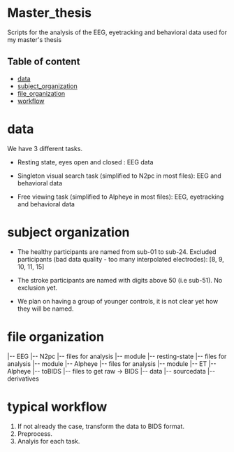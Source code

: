 # Master_thesis
Scripts for the analysis of the EEG, eyetracking and behavioral data used for my master's thesis

## Table of content 

- [data](#data)
- [subject_organization](#subject-organization)
- [file_organization](#file-organization)
- [workflow](#typical-workflow)

# data

We have 3 different tasks.

-  Resting state, eyes open and closed : EEG data

- Singleton visual search task (simplified to N2pc in most files): EEG and behavioral data

- Free viewing task (simplified to Alpheye in most files): EEG, eyetracking and behavioral data

# subject organization

- The healthy participants are named from sub-01 to sub-24. Excluded participants (bad data quality - too many interpolated electrodes): [8, 9, 10, 11, 15]

- The stroke participants are named with digits above 50 (i.e sub-51). No exclusion yet. 

- We plan on having a group of younger controls, it is not clear yet how they will be named. 

# file organization 

|-- EEG 
    |-- N2pc
        |-- files for analysis
        |-- module
    |-- resting-state
        |-- files for analysis
        |-- module
    |-- Alpheye
        |-- files for analysis
        |-- module
|-- ET
    |-- Alpheye
|-- toBIDS
    |-- files to get raw -> BIDS
    |-- data
        |-- sourcedata
        |-- derivatives

# typical workflow

1. If not already the case, transform the data to BIDS format. 
2. Preprocess.
3. Analyis for each task.

